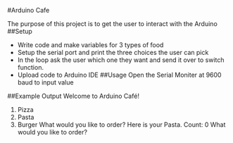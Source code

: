 #Arduino Cafe

The purpose of this project is to get the user to interact with the Arduino
##Setup

* Write code and make variables for 3 types of food
* Setup the serial port and print the three choices the user can pick
* In the loop ask the user which one they want and send it over to switch function.
* Upload code to Arduino IDE
##Usage Open the Serial Moniter at 9600 baud to input value

##Example Output 
Welcome to Arduino Café!
1. Pizza
2. Pasta
3. Burger
What would you like to order?
Here is your Pasta. Count: 0
What would you like to order?
